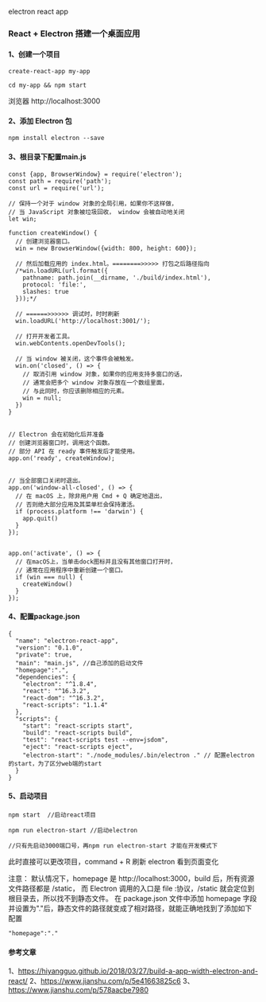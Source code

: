 electron react app

### React + Electron 搭建一个桌面应用

#### 1、创建一个项目

```
create-react-app my-app

cd my-app && npm start

```
浏览器 http://localhost:3000

#### 2、添加 Electron 包

```
npm install electron --save

```

#### 3、根目录下配置main.js

```
const {app, BrowserWindow} = require('electron');
const path = require('path');
const url = require('url');

// 保持一个对于 window 对象的全局引用，如果你不这样做，
// 当 JavaScript 对象被垃圾回收， window 会被自动地关闭
let win;

function createWindow() {
  // 创建浏览器窗口。
  win = new BrowserWindow({width: 800, height: 600});

  // 然后加载应用的 index.html。========>>>>> 打包之后路径指向
  /*win.loadURL(url.format({
    pathname: path.join(__dirname, './build/index.html'),
    protocol: 'file:',
    slashes: true
  }));*/

  // ======>>>>>> 调试时，时时刷新
  win.loadURL('http://localhost:3001/');

  // 打开开发者工具。
  win.webContents.openDevTools();

  // 当 window 被关闭，这个事件会被触发。
  win.on('closed', () => {
    // 取消引用 window 对象，如果你的应用支持多窗口的话，
    // 通常会把多个 window 对象存放在一个数组里面，
    // 与此同时，你应该删除相应的元素。
    win = null;
  })
}


// Electron 会在初始化后并准备
// 创建浏览器窗口时，调用这个函数。
// 部分 API 在 ready 事件触发后才能使用。
app.on('ready', createWindow);


// 当全部窗口关闭时退出。
app.on('window-all-closed', () => {
  // 在 macOS 上，除非用户用 Cmd + Q 确定地退出，
  // 否则绝大部分应用及其菜单栏会保持激活。
  if (process.platform !== 'darwin') {
    app.quit()
  }
});


app.on('activate', () => {
  // 在macOS上，当单击dock图标并且没有其他窗口打开时，
  // 通常在应用程序中重新创建一个窗口。
  if (win === null) {
    createWindow()
  }
});

```

#### 4、配置package.json

```
{
  "name": "electron-react-app",
  "version": "0.1.0",
  "private": true,
  "main": "main.js", //自己添加的启动文件
  "homepage":".",
  "dependencies": {
    "electron": "^1.8.4",
    "react": "^16.3.2",
    "react-dom": "^16.3.2",
    "react-scripts": "1.1.4"
  },
  "scripts": {
    "start": "react-scripts start",
    "build": "react-scripts build",
    "test": "react-scripts test --env=jsdom",
    "eject": "react-scripts eject",
    "electron-start": "./node_modules/.bin/electron ." // 配置electron的start，为了区分web端的start
  }
}
```

#### 5、启动项目

```
npm start  //启动react项目

npm run electron-start //启动electron

//只有先启动3000端口号，再npm run electron-start 才能在开发模式下

```

此时直接可以更改项目，command + R 刷新 electron 看到页面变化

注意：
默认情况下，homepage 是 http://localhost:3000，build 后，所有资源文件路径都是 /static，
而 Electron 调用的入口是 file :协议，/static 就会定位到根目录去，所以找不到静态文件。
在 package.json 文件中添加 homepage 字段并设置为"."后，静态文件的路径就变成了相对路径，就能正确地找到了添加如下配置

```
"homepage":"."

```

#### 参考文章

1、https://hiyangguo.github.io/2018/03/27/build-a-app-width-electron-and-react/
2、https://www.jianshu.com/p/5e41663825c6
3、https://www.jianshu.com/p/578aacbe7980